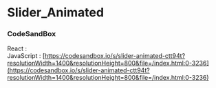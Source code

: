 # Slider_Animated

### CodeSandBox

React : []() \
JavaScript : [https://codesandbox.io/s/slider-animated-ctt94t?resolutionWidth=1400&resolutionHeight=800&file=/index.html:0-3236](https://codesandbox.io/s/slider-animated-ctt94t?resolutionWidth=1400&resolutionHeight=800&file=/index.html:0-3236)
